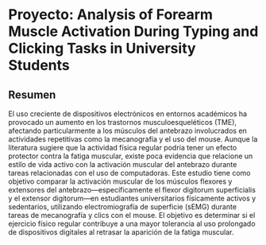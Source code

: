 # **Proyecto: Analysis of Forearm Muscle Activation During Typing and Clicking Tasks in University Students**

## Resumen  
El uso creciente de dispositivos electrónicos en entornos académicos ha provocado un aumento en los trastornos musculoesqueléticos (TME), afectando particularmente a los músculos del antebrazo involucrados en actividades repetitivas como la mecanografía y el uso del mouse. Aunque la literatura sugiere que la actividad física regular podría tener un efecto protector contra la fatiga muscular, existe poca evidencia que relacione un estilo de vida activo con la activación muscular del antebrazo durante tareas relacionadas con el uso de computadoras. Este estudio tiene como objetivo comparar la activación muscular de los músculos flexores y extensores del antebrazo—específicamente el flexor digitorum superficialis y el extensor digitorum—en estudiantes universitarios físicamente activos y sedentarios, utilizando electromiografía de superficie (sEMG) durante tareas de mecanografía y clics con el mouse. El objetivo es determinar si el ejercicio físico regular contribuye a una mayor tolerancia al uso prolongado de dispositivos digitales al retrasar la aparición de la fatiga muscular.
